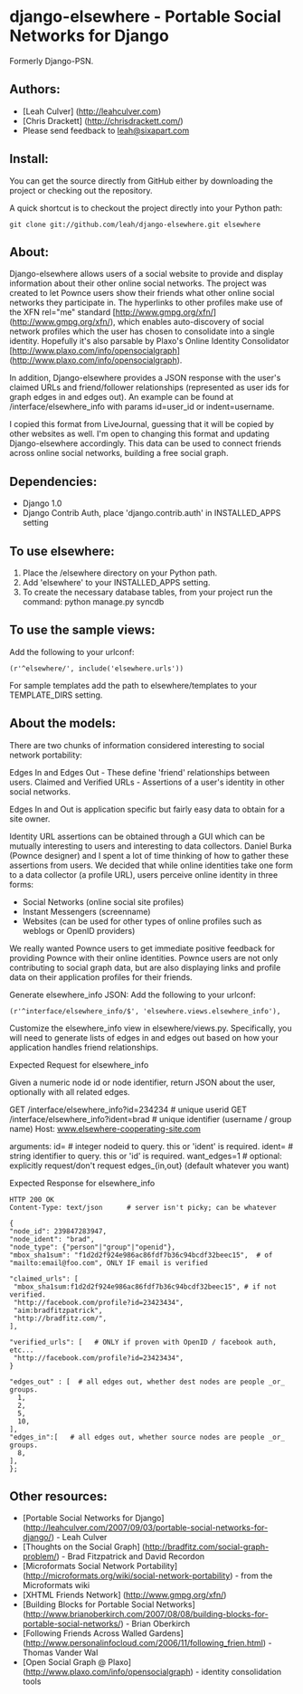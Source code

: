django-elsewhere - Portable Social Networks for Django
===================================

Formerly Django-PSN.

Authors:
------------
* [Leah Culver] (http://leahculver.com)
* [Chris Drackett] (http://chrisdrackett.com/)
* Please send feedback to leah@sixapart.com


Install:
------------

You can get the source directly from GitHub either by downloading the project or checking out the repository.

A quick shortcut is to checkout the project directly into your Python path:

	git clone git://github.com/leah/django-elsewhere.git elsewhere


About:
------------

Django-elsewhere allows users of a social website to provide and display information about their 
other online social networks. The project was created to let Pownce users 
show their friends what other online social networks they participate in. 
The hyperlinks to other profiles make use of the XFN rel="me" standard [http://www.gmpg.org/xfn/] (http://www.gmpg.org/xfn/), 
which enables auto-discovery of social network profiles which the user has chosen to consolidate 
into a single identity. Hopefully it's also parsable by Plaxo's Online Identity Consolidator [http://www.plaxo.com/info/opensocialgraph] (http://www.plaxo.com/info/opensocialgraph).

In addition, Django-elsewhere provides a JSON response with the user's claimed URLs and friend/follower relationships 
(represented as user ids for graph edges in and edges out). An example can be found at /interface/elsewhere_info 
with params id=user_id or indent=username.

I copied this format from LiveJournal, guessing that it will be copied by other websites as well. 
I'm open to changing this format and updating Django-elsewhere accordingly. This data can 
be used to connect friends across online social networks, building a free social graph.

Dependencies:
------------

* Django 1.0
* Django Contrib Auth, place 'django.contrib.auth' in INSTALLED_APPS setting


To use elsewhere:
-----------

1. Place the /elsewhere directory on your Python path.
2. Add 'elsewhere' to your INSTALLED_APPS setting.
4. To create the necessary database tables, from your project run the command: python manage.py syncdb

To use the sample views:
------------------------
Add the following to your urlconf:

	(r'^elsewhere/', include('elsewhere.urls'))

For sample templates add the path to elsewhere/templates to your TEMPLATE_DIRS setting.

About the models:
-----------------

There are two chunks of information considered interesting to social network portability:
		
Edges In and Edges Out - These define 'friend' relationships between users.
Claimed and Verified URLs - Assertions of a user's identity in other social networks.
		
Edges In and Out is application specific but fairly easy data to obtain for a site owner.
		
Identity URL assertions can be obtained through a GUI which can be mutually interesting to 
users and interesting to data collectors. Daniel Burka (Pownce designer) and I spent a lot of time thinking of how to gather these 
assertions from users. We decided that while online identities take one form to a data collector 
(a profile URL), users perceive online identity in three forms:

* Social Networks (online social site profiles)
* Instant Messengers (screenname)
* Websites (can be used for other types of online profiles such as weblogs or OpenID providers)

We really wanted Pownce users to get immediate positive feedback for providing Pownce with their online identities. 
Pownce users are not only contributing to social graph data, but are also displaying links 
and profile data on their application profiles for their friends.

Generate elsewhere_info JSON:
Add the following to your urlconf:

	(r'^interface/elsewhere_info/$', 'elsewhere.views.elsewhere_info'),

Customize the elsewhere_info view in elsewhere/views.py. Specifically, you will need to 
generate lists of edges in and edges out based on how your application handles friend relationships.
		
Expected Request for elsewhere_info
		
Given a numeric node id or node identifier, return JSON about the
user, optionally with all related edges.

GET /interface/elsewhere_info?id=234234		# unique userid
GET /interface/elsewhere_info?ident=brad	# unique identifier (username / group name)
Host: www.elsewhere-cooperating-site.com

arguments:
id=			 # integer nodeid to query.	 this or 'ident' is required.
ident=		 # string identifier to query.	this or 'id' is required.
want_edges=1	 # optional: explicitly request/don't request edges_{in,out} (default whatever you want)

Expected Response for elsewhere_info

	HTTP 200 OK
	Content-Type: text/json		 # server isn't picky; can be whatever

	{
	"node_id": 239847283947,
	"node_ident": "brad",
	"node_type": {"person"|"group"|"openid"},
	"mbox_sha1sum": "f1d2d2f924e986ac86fdf7b36c94bcdf32beec15",	 # of "mailto:email@foo.com", ONLY IF email is verified

	"claimed_urls": [
	 "mbox_sha1sum:f1d2d2f924e986ac86fdf7b36c94bcdf32beec15", # if not verified.
	 "http://facebook.com/profile?id=23423434",
	 "aim:bradfitzpatrick",
	 "http://bradfitz.com/",
	],

	"verified_urls": [	 # ONLY if proven with OpenID / facebook auth, etc...
	 "http://facebook.com/profile?id=23423434",
	}

	"edges_out" : [	 # all edges out, whether dest nodes are people _or_ groups.
	  1,
	  2,
	  5,
	  10,
	],
	"edges_in":[   # all edges out, whether source nodes are people _or_ groups.
	  8,
	],
	};

Other resources:
----------------

* [Portable Social Networks for Django] (http://leahculver.com/2007/09/03/portable-social-networks-for-django/) - Leah Culver
* [Thoughts on the Social Graph] (http://bradfitz.com/social-graph-problem/) - Brad Fitzpatrick and David Recordon
* [Microformats Social Network Portability] (http://microformats.org/wiki/social-network-portability) - from the Microformats wiki
* [XHTML Friends Network] (http://www.gmpg.org/xfn/)
* [Building Blocks for Portable Social Networks] (http://www.brianoberkirch.com/2007/08/08/building-blocks-for-portable-social-networks/) - Brian Oberkirch
* [Following Friends Across Walled Gardens] (http://www.personalinfocloud.com/2006/11/following_frien.html) - Thomas Vander Wal
* [Open Social Graph @ Plaxo] (http://www.plaxo.com/info/opensocialgraph) - identity consolidation tools
